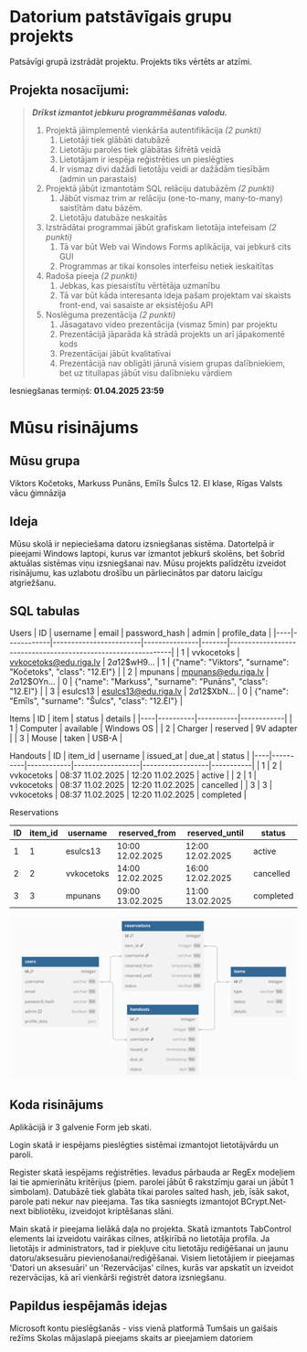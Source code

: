 # Datorium patstāvīgais grupu projekts
Patsāvīgi grupā izstrādāt projektu. Projekts tiks vērtēts ar atzīmi.

## Projekta nosacījumi:
> ***Drīkst izmantot jebkuru programmēšanas valodu.***
> 1. Projektā jāimplementē vienkārša autentifikācija *(2 punkti)*
>     1. Lietotāji tiek glābāti datubāzē
>     2. Lietotāju paroles tiek glābātas šifrētā veidā
>     3. Lietotājam ir iespēja reģistrēties un pieslēgties
>     4. Ir vismaz divi dažādi lietotāju veidi ar dažādām tiesībām (admin un parastais)
> 2. Projektā jābūt izmantotām SQL relāciju datubāzēm *(2 punkti)*
>     1. Jābūt vismaz trim ar relāciju (one-to-many, many-to-many) saistītām datu bāzēm.
>     2. Lietotāju datubāze neskaitās
> 3. Izstrādātai programmai jābūt grafiskam lietotāja intefeisam *(2 punkti)*
>     1. Tā var būt Web vai Windows Forms aplikācija, vai jebkurš cits GUI
>     2. Programmas ar tikai konsoles interfeisu netiek ieskaitītas
> 4. Radoša pieeja *(2 punkti)*
>     1. Jebkas, kas piesaistītu vērtētāja uzmanību
>     2. Tā var būt kāda interesanta ideja pašam projektam vai skaists front-end, vai sasaiste ar eksistējošu API
> 5. Noslēguma prezentācija *(2 punkti)*
>     1. Jāsagatavo video prezentācija (vismaz 5min) par projektu
>     2. Prezentācijā jāparāda kā strādā projekts un arī jāpakomentē kods
>     3. Prezentācijai jābūt kvalitatīvai
>     4. Prezentācijā nav obligāti jārunā visiem grupas dalībniekiem, bet uz titullapas jābūt visu dalībnieku vārdiem

Iesniegšanas termiņš: **01.04.2025 23:59**

# Mūsu risinājums

## Mūsu grupa
Viktors Kočetoks, Markuss Punāns, Emīls Šulcs
12. EI klase, Rīgas Valsts vācu ģimnāzija

## Ideja
Mūsu skolā ir nepieciešama datoru izsniegšanas sistēma. 
Datortelpā ir pieejami Windows laptopi, kurus var izmantot jebkurš skolēns, bet šobrīd aktuālas sistēmas viņu izsniegšanai nav. 
Mūsu projekts palīdzētu izveidot risinājumu, kas uzlabotu drošību un pārliecinātos par datoru laicīgu atgriežšanu.

## SQL tabulas
Users
| ID | username   | email                  | password_hash | admin | profile_data                                                 |
|----|------------|------------------------|---------------|-------|--------------------------------------------------------------|
| 1  | vvkocetoks | vvkocetoks@edu.riga.lv | $2a$12$wH9... | 1     | {"name": "Viktors", "surname": "Kočetoks", "class": "12.EI"} |
| 2  | mpunans    | mpunans@edu.riga.lv    | $2a$12$OYn... | 0     | {"name": "Markuss", "surname": "Punāns", "class": "12.EI"}   |
| 3  | esulcs13   | esulcs13@edu.riga.lv   | $2a$12$XbN... | 0     | {"name": "Emīls", "surname": "Šulcs", "class": "12.EI"}      |

Items
| ID | item     | status    | details    |
|----|----------|-----------|------------|
| 1  | Computer | available | Windows OS |
| 2  | Charger  | reserved  | 9V adapter |
| 3  | Mouse    | taken     | USB-A      |

Handouts
| ID | item_id  | username   | issued_at        | due_at           | status    |
|----|----------|------------|------------------|------------------|-----------|
| 1  | 2        | vvkocetoks | 08:37 11.02.2025 | 12:20 11.02.2025 | active    |
| 2  | 1        | vvkocetoks | 08:37 11.02.2025 | 12:20 11.02.2025 | cancelled |
| 3  | 3        | vvkocetoks | 08:37 11.02.2025 | 12:20 11.02.2025 | completed |

Reservations

| ID | item_id  | username   | reserved_from     | reserved_until   | status    |
|----|----------|------------|-------------------|------------------|-----------|
| 1  | 1        | esulcs13   | 10:00 12.02.2025  | 12:00 12.02.2025 | active    |
| 2  | 2        | vvkocetoks | 14:00 12.02.2025  | 16:00 12.02.2025 | cancelled |
| 3  | 3        | mpunans    | 09:00 13.02.2025  | 11:00 13.02.2025 | completed |

![ER diagramma datubāzei](er-diagram-updated.png "ER diagramma")

## Koda risinājums
Aplikācijā ir 3 galvenie Form jeb skati.

Login skatā ir iespējams pieslēgties sistēmai izmantojot lietotājvārdu un paroli.

Register skatā iespējams reģistrēties. Ievadus pārbauda ar RegEx modeļiem lai tie apmierinātu kritērijus (piem. parolei jābūt 6 rakstzīmju garai un jābūt 1 simbolam). 
Datubāzē tiek glabāta tikai paroles salted hash, jeb, īsāk sakot, parole pati nekur nav pieejama. Tas tika sasniegts izmantojot BCrypt.Net-next bibliotēku, izveidojot kriptēšanas slāni.

Main skatā ir pieejama lielākā daļa no projekta. Skatā izmantots TabControl elements lai izveidotu vairākas cilnes, atšķirībā no lietotāja profila.
Ja lietotājs ir administrators, tad ir piekļuve citu lietotāju rediģēšanai un jaunu datoru/aksesuāru pievienošanai/rediģēšanai.
Visiem lietotājiem ir pieejamas 'Datori un aksesuāri' un 'Rezervācijas' cilnes, kurās var apskatīt un izveidot rezervācijas, kā arī vienkārši reģistrēt datora izsniegšanu.

## Papildus iespējamās idejas
Microsoft kontu pieslēgšanās - viss vienā platformā
Tumšais un gaišais režīms
Skolas mājaslapā pieejams skaits ar pieejamiem datoriem



